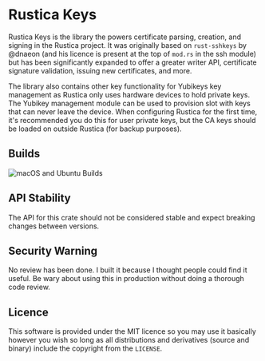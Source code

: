 # Rustica Keys 
Rustica Keys is the library the powers certificate parsing, creation, and signing in the Rustica project. It was originally based on `rust-sshkeys` by @dnaeon (and his licence is present at the top of `mod.rs` in the ssh module) but has been significantly expanded to offer a greater writer API, certificate signature validation, issuing new certificates, and more.

The library also contains other key functionality for Yubikeys key management as Rustica only uses hardware devices to hold private keys. The Yubikey management module can be used to provision slot with keys that can never leave the device. When configuring Rustica for the first time, it's recommended you do this for user private keys, but the CA keys should be loaded on outside Rustica (for backup purposes).

## Builds
![macOS and Ubuntu Builds](https://github.com/obelisk/rustica-keys/workflows/macOS%20+%20Ubuntu/badge.svg)

## API Stability
The API for this crate should not be considered stable and expect breaking changes between versions.


## Security Warning
No review has been done. I built it because I thought people could find it useful. Be wary about using this in production without doing a thorough code review.


## Licence
This software is provided under the MIT licence so you may use it basically however you wish so long as all distributions and derivatives (source and binary) include the copyright from the `LICENSE`.